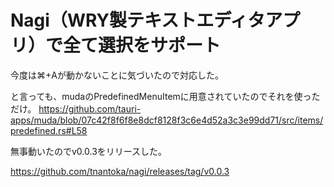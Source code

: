 # Nagi（WRY製テキストエディタアプリ）で全て選択をサポート

今度は⌘+Aが動かないことに気づいたので対応した。

と言っても、mudaのPredefinedMenuItemに用意されていたのでそれを使っただけ。
<https://github.com/tauri-apps/muda/blob/07c42f8f6f8e8dcf8128f3c6e4d52a3c3e99dd71/src/items/predefined.rs#L58>

無事動いたのでv0.0.3をリリースした。

<https://github.com/tnantoka/nagi/releases/tag/v0.0.3>
